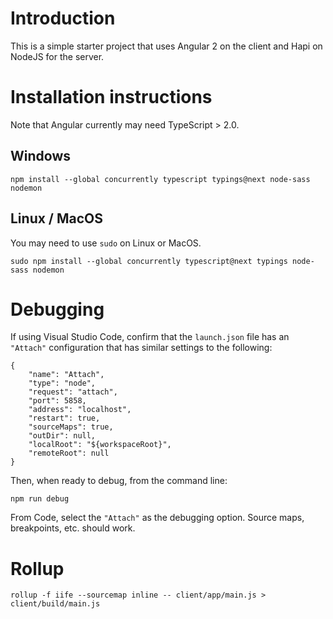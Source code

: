 # Introduction

This is a simple starter project that uses Angular 2 on the client and Hapi on NodeJS for the server.

# Installation instructions

Note that Angular currently may need TypeScript > 2.0.  

## Windows

    npm install --global concurrently typescript typings@next node-sass nodemon

## Linux / MacOS
You may need to use `sudo` on Linux or MacOS.

    sudo npm install --global concurrently typescript@next typings node-sass nodemon


# Debugging

If using Visual Studio Code, confirm that the `launch.json` file has an `"Attach"` configuration that has similar settings to the following:

    {
        "name": "Attach",
        "type": "node",
        "request": "attach",
        "port": 5858,
        "address": "localhost",
        "restart": true,
        "sourceMaps": true,
        "outDir": null,
        "localRoot": "${workspaceRoot}",
        "remoteRoot": null
    }

Then, when ready to debug, from the command line:

    npm run debug

From Code, select the `"Attach"` as the debugging option. Source maps, breakpoints, etc. should work.  

# Rollup

    rollup -f iife --sourcemap inline -- client/app/main.js > client/build/main.js

    